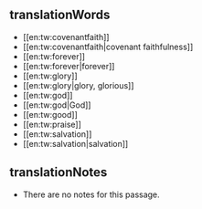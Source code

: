 ## translationWords

* [[en:tw:covenantfaith]]
* [[en:tw:covenantfaith|covenant faithfulness]]
* [[en:tw:forever]]
* [[en:tw:forever|forever]]
* [[en:tw:glory]]
* [[en:tw:glory|glory, glorious]]
* [[en:tw:god]]
* [[en:tw:god|God]]
* [[en:tw:good]]
* [[en:tw:praise]]
* [[en:tw:salvation]]
* [[en:tw:salvation|salvation]]

## translationNotes

* There are no notes for this passage.
